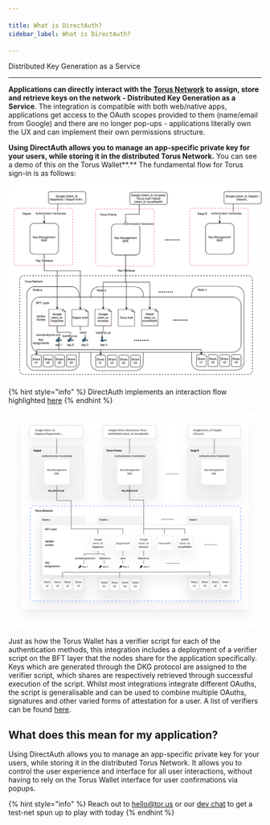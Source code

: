 ```yaml
---

title: What is DirectAuth?
sidebar_label: What is DirectAuth?

---
```



Distributed Key Generation as a Service

---


**Applications can directly interact with the** [**Torus Network**](../how-torus-works/system-architecture.md) **to assign, store and retrieve keys on the network - Distributed Key Generation as a Service**. The integration is compatible with both web/native apps, applications get access to the OAuth scopes provided to them \(name/email from Google\) and there are no longer pop-ups - applications literally own the UX and can implement their own permissions structure.

**Using DirectAuth allows you to manage an app-specific private key for your users, while storing it in the distributed Torus Network.** You can see a demo of this on the Torus Wallet**.** The fundamental flow for Torus sign-in is as follows:

![Standard login with OAuth2 \(Google, Facebook, Apple, Reddit, Discord, Twitch\)](../../static/assets/image.png)

{% hint style="info" %}
DirectAuth implements an interaction flow highlighted [here](../how-torus-works/logins-key-assignments-and-retrievals.md)
{% endhint %}



![DirectAuth Architecture](../../static/assets/directauth-overview.png)

Just as how the Torus Wallet has a verifier script for each of the authentication methods, this integration includes a deployment of a verifier script on the BFT layer that the nodes share for the application specifically. Keys which are generated through the DKG protocol are assigned to the verifier script, which shares are respectively retrieved through successful execution of the script. Whilst most integrations integrate different OAuths, the script is generalisable and can be used to combine multiple OAuths, signatures and other varied forms of attestation for a user. A list of verifiers can be found [here](supported-authenticators-verifiers.md).

## What does this mean for my application?

Using DirectAuth allows you to manage an app-specific private key for your users, while storing it in the distributed Torus Network. It allows you to control the user experience and interface for all user interactions, without having to rely on the Torus Wallet interface for user confirmations via popups.

{% hint style="info" %}
Reach out to hello@tor.us or our [dev chat](https://t.me/torusdev) to get a test-net spun up to play with today
{% endhint %}



